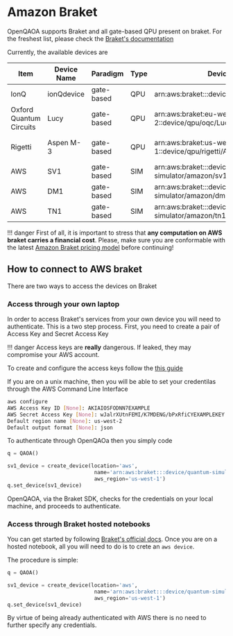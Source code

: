 # Amazon Braket

OpenQAOA supports Braket and all gate-based QPU present on braket. For the freshest list, please check the [Braket's documentation](https://docs.aws.amazon.com/braket/latest/developerguide/braket-devices.html)

Currently, the available devices are

| Item         | Device Name  | Paradigm	 |  Type    | Device ARN   | Region |
|--------------|--------------|--------------|----------|--------------|--------|
| IonQ                   |  ionQdevice |gate-based | QPU | arn:aws:braket:::device/qpu/ionq/ionQdevice           | us-east-1|
| Oxford Quantum Circuits|  Lucy       |gate-based | QPU | arn:aws:braket:eu-west-2::device/qpu/oqc/Lucy         | eu-west-2|
| Rigetti                |  Aspen M-3  |gate-based | QPU | arn:aws:braket:us-west-1::device/qpu/rigetti/Aspen-M-3| us-west-1|
| AWS                    |  SV1        |gate-based | SIM | arn:aws:braket:::device/quantum-simulator/amazon/sv1  | *        |
| AWS                    |  DM1        |gate-based | SIM | arn:aws:braket:::device/quantum-simulator/amazon/dm1  | *        |
| AWS                    |  TN1        |gate-based | SIM | arn:aws:braket:::device/quantum-simulator/amazon/tn1  | *        |

!!! danger
    First of all, it is important to stress that **any computation on AWS braket carries a financial cost**. Please, make sure you are conformable with the latest [Amazon Braket pricing model](https://docs.aws.amazon.com/braket/latest/developerguide/braket-pricing.html) before continuing! 

## How to connect to AWS braket

There are two ways to access the devices on Braket

### Access through your own laptop

In order to access Braket's services from your own device you will need to authenticate. This is a two step process. First, you need to create a pair of Access Key and Secret Access Key

!!! danger
    Access keys are **really** dangerous. If leaked, they may compromise your AWS account. 

To create and configure the access keys follow the [this guide](https://docs.aws.amazon.com/cli/latest/userguide/cli-configure-quickstart.html)

If you are on a unix machine, then you will be able to set your credentilas through the AWS Command Line Interface

```Bash
aws configure
AWS Access Key ID [None]: AKIAIOSFODNN7EXAMPLE
AWS Secret Access Key [None]: wJalrXUtnFEMI/K7MDENG/bPxRfiCYEXAMPLEKEY
Default region name [None]: us-west-2
Default output format [None]: json
```

To authenticate through OpenQAOa then you simply code

```Python
q = QAOA()

sv1_device = create_device(location='aws', 
                            name='arn:aws:braket:::device/quantum-simulator/amazon/sv1', 
                            aws_region='us-west-1')
q.set_device(sv1_device)
```

OpenQAOA, via the Braket SDK, checks for the credentials on your local machine, and proceeds to authenticate.

### Access through Braket hosted notebooks

You can get started by following [Braket's official docs](https://docs.aws.amazon.com/braket/latest/developerguide/braket-get-started.html). Once you are on a hosted notebook, all you will need to do is to crete an `aws device`. 

The procedure is simple:
```Python
q = QAOA()

sv1_device = create_device(location='aws', 
                            name='arn:aws:braket:::device/quantum-simulator/amazon/sv1', 
                            aws_region='us-west-1')
q.set_device(sv1_device)
```

By virtue of being already authenticated with AWS there is no need to further specify any credentials.